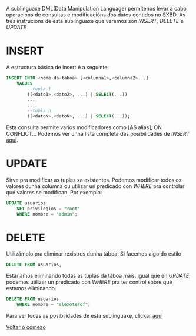 <a name="comezo"></a>
A sublinguaxe DML(Data Manipulation Language) permítenos levar a cabo operacions de consultas e modificacións dos datos contidos no SXBD. 
As tres instrucions de esta sublinguaxe que veremos son *INSERT*, *DELETE* e *UPDATE*

# INSERT
A estructura básica de insert é a seguinte: 

~~~~sql
INSERT INTO <nome-da-taboa> [<columna1>,<columna2>...]
    VALUES 
        --tupla 1
        ((<dato1>,<dato2>, ...) | SELECT(...))
        ...
        ...
        --tupla n
        ((<datoN>,<datoN>, ...) | SELECT(...));
~~~~

Esta consulta permite varios modificadores como [AS alias], ON CONFLICT...
Podemos ver unha lista completa das posibilidades de *INSERT* [aquí](https://www.postgresql.org/docs/9.5/sql-insert.html).

# UPDATE
Sirve pra modificar as tuplas xa existentes. Podemos modificar todos os valores dunha columna ou utilizar un predicado con *WHERE* pra controlar qué valores se modifican.
Por exemplo:
~~~~sql
UPDATE usuarios
    SET privilegios = "root"
    WHERE nombre = "admin";
~~~~

# DELETE 
Utilizámolo pra eliminar rexistros dunha táboa. 
Si facemos algo do estilo
~~~~sql
DELETE FROM usuarios;
~~~~
Estariamos eliminando todas as tuplas da táboa mais, igual que en *UPDATE*, podemos utilizar un predicado con *WHERE* pra ter control sobre qué estamos eliminando. 
~~~~sql
DELETE FROM usuarios
    WHERE nombre = "alexoterof";
~~~~

Para ver todas as posibilidades de esta sublinguaxe, clickar [aqui](https://www.postgresql.org/docs/9.5/dml.html)

[Voltar ó comezo](#comezo)
